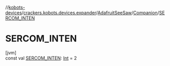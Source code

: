 //[kobots-devices](../../../../index.md)/[crackers.kobots.devices.expander](../../index.md)/[AdafruitSeeSaw](../index.md)/[Companion](index.md)/[SERCOM_INTEN](-s-e-r-c-o-m_-i-n-t-e-n.md)

# SERCOM_INTEN

[jvm]\
const val [SERCOM_INTEN](-s-e-r-c-o-m_-i-n-t-e-n.md): [Int](https://kotlinlang.org/api/latest/jvm/stdlib/kotlin/-int/index.html) = 2

